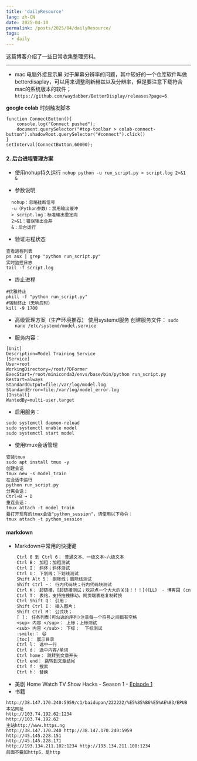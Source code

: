 ```yaml
---
title: 'dailyResource'
lang: zh-CN
date: 2025-04-10
permalink: /posts/2025/04/dailyResource/
tags:
  - daily
---
```

这篇博客介绍了一些日常收集整理资料。

---

- mac 电脑外接显示屏
  对于屏幕分辨率的问题，其中较好的一个仓库软件叫做betterdisaplay，可以用来调整刷新赫兹以及分辨率，但是要注意下载符合mac的系统版本的软件；
`https://github.com/waydabber/BetterDisplay/releases?page=6`


**google colab**
时刻触发脚本

```
function ConnectButton(){
    console.log("Connect pushed");
    document.querySelector("#top-toolbar > colab-connect-button").shadowRoot.querySelector("#connect").click()
}
setInterval(ConnectButton,60000);
```


#### 2. 后台进程管理方案
- 使用nohup持久运行
`nohup python -u run_script.py > script.log 2>&1 &`

- 参数说明
```
  nohup：忽略挂断信号
  -u（Python参数）：禁用输出缓冲
  > script.log：标准输出重定向
  2>&1：错误输出合并
  &：后台运行
```

- 验证进程状态
```
查看进程列表
ps aux | grep "python run_script.py"
实时监控日志
tail -f script.log
```

- 终止进程 
```
#优雅终止
pkill -f "python run_script.py"
#强制终止（无响应时）
kill -9 1708
```
- 高级管理方案（生产环境推荐）
使用systemd服务 创建服务文件：
`sudo nano /etc/systemd/model.service`

- 服务内容：
```
[Unit]
Description=Model Training Service
[Service]
User=root
WorkingDirectory=/root/PDFormer
ExecStart=/root/miniconda3/envs/base/bin/python run_script.py
Restart=always
StandardOutput=file:/var/log/model.log
StandardError=file:/var/log/model_error.log
[Install]
WantedBy=multi-user.target
```

- 启用服务：
```
sudo systemctl daemon-reload
sudo systemctl enable model
sudo systemctl start model
```

- 使用tmux会话管理
```
安装tmux
sudo apt install tmux -y
创建会话
tmux new -s model_train
在会话中运行
python run_script.py
分离会话：
Ctrl+B → D
重连会话：
tmux attach -t model_train
要打开现有的tmux会话"python_session"，请使用以下命令：
tmux attach -t python_session
```



#### markdown
- Markdown中常用的快捷键

```txt
    Ctrl 0 到 Ctrl 6： 普通文本、一级文本~六级文本
    Ctrl B： 加粗；加粗测试
    Ctrl I： 斜体；斜体测试
    Ctrl U： 下划线；下划线测试
    Shift Alt 5： 删除线；删除线测试
    Shift Ctrl ~： 行内代码块；行内代码块测试
    Ctrl K： 超链接，[超链接测试；欢迎点一个大大的关注！！！](《LL》 - 博客园 (cnblogs.com))；还支持文章内锚点，按Ctrl 键点击此处 👉第一节
    Ctrl T： 表格，支持拖拽移动、网页端表格复制转换
    Ctrl Shift Q： 引用；
    Shift Ctrl I： 插入图片；
    Shift Ctrl M： 公式块；
    [ ]： 任务列表(可勾选的序列)注意每一个符号之间都有空格
    <sup> 内容 </sup>： 上标；上标测试
    <sub> 内容 </sub>： 下标；  下标测试  
    :smile:： 😄
    [toc]： 展示目录
    Ctrl l： 选中一行
    Ctrl d： 选中内容/单词
    Ctrl home： 跳转到文章开头
    Ctrl end： 跳转到文章结尾
    Ctrl f： 搜索
    Ctrl h： 替换
```


- 美剧
Home Watch TV Show  Hacks - Season 1 - [Episode 1](https://cineb.rs/watch-tv/watch-hacks-free-69823.4805626)
- 书籍
```
http://38.147.170.240:5959/c1/baidupan/222222/%E5%85%B6%E5%AE%83/EPUB
本站网址
http://103.74.192.62:1234
http://103.74.192.62
主站http://www.https.ng
http://38.147.170.240 http://38.147.170.240:5959
http://45.145.228.151
http://45.145.228.171
http://193.134.211.102:1234 http://193.134.211.108:1234
前面不要加httpS，是http
```
